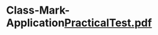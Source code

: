 # Class-Mark-Application[PracticalTest.pdf](https://github.com/Sipho-Gwala/Class-Mark-Application/files/8701833/PracticalTest.pdf)
